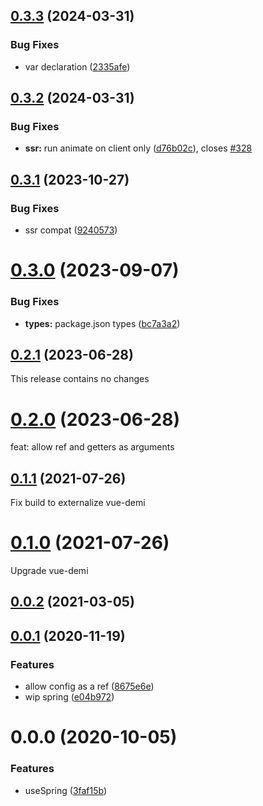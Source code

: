 ## [0.3.3](https://github.com/posva/vue-use-spring/compare/v0.3.2...v0.3.3) (2024-03-31)

### Bug Fixes

- var declaration ([2335afe](https://github.com/posva/vue-use-spring/commit/2335afea72fb8aa58fd978397c7e09865c2a1e87))

## [0.3.2](https://github.com/posva/vue-use-spring/compare/v0.3.1...v0.3.2) (2024-03-31)

### Bug Fixes

- **ssr:** run animate on client only ([d76b02c](https://github.com/posva/vue-use-spring/commit/d76b02c1c5f9c2faa60bd7729c89b59eea3fdaa4)), closes [#328](https://github.com/posva/vue-use-spring/issues/328)

## [0.3.1](https://github.com/posva/vue-use-spring/compare/v0.3.0...v0.3.1) (2023-10-27)

### Bug Fixes

- ssr compat ([9240573](https://github.com/posva/vue-use-spring/commit/92405735cfe844bc5714571121aa1e8947427a0c))

# [0.3.0](https://github.com/posva/vue-use-spring/compare/v0.2.1...v0.3.0) (2023-09-07)

### Bug Fixes

- **types:** package.json types ([bc7a3a2](https://github.com/posva/vue-use-spring/commit/bc7a3a2381707df2c4e2db86a4efcc35babca0de))

## [0.2.1](https://github.com/posva/vue-use-spring/compare/v0.2.0...v0.2.1) (2023-06-28)

This release contains no changes

# [0.2.0](https://github.com/posva/vue-use-spring/compare/v0.1.1...v0.2.0) (2023-06-28)

feat: allow ref and getters as arguments

## [0.1.1](https://github.com/posva/vue-use-spring/compare/v0.1.0...v0.1.1) (2021-07-26)

Fix build to externalize vue-demi

# [0.1.0](https://github.com/posva/vue-use-spring/compare/v0.0.2...v0.1.0) (2021-07-26)

Upgrade vue-demi

## [0.0.2](https://github.com/posva/vue-use-spring/compare/v0.0.1...v0.0.2) (2021-03-05)

## [0.0.1](https://github.com/posva/vue-use-spring/compare/v0.0.0...v0.0.1) (2020-11-19)

### Features

- allow config as a ref ([8675e6e](https://github.com/posva/vue-use-spring/commit/8675e6e2eaf6f11eec6790b38596739ae5f1e486))
- wip spring ([e04b972](https://github.com/posva/vue-use-spring/commit/e04b972fa2093ac5dfbc114d4e0e93ef105ba7b2))

# 0.0.0 (2020-10-05)

### Features

- useSpring ([3faf15b](https://github.com/posva/vue-use-spring/commit/3faf15b3131143db85f38db759a08b0a0af32730))
